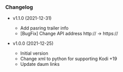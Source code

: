 ### Changelog

* v1.1.0 (2021-12-31) 
  * Add pasring trailer info
  * [BugFix] Change API address http:// -> https://

* v1.0.0 (2021-12-25)
  * Initial version
  * Change xml to python for supporting Kodi +19
  * Update daum links

